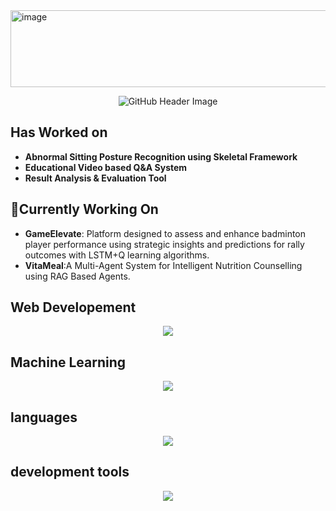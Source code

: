 <img width="1790" height="123" alt="image" src="https://github.com/user-attachments/assets/d528919e-ecfe-4bee-91d8-fcc585cb7732" />
<p align="center">
  <img src="https://github.com/user-attachments/assets/bd5693e7-23af-4f50-a513-b2ab7e1cb55d" alt="GitHub Header Image"/>
</p>

## Has Worked on

- **Abnormal Sitting Posture Recognition using Skeletal Framework**
- **Educational Video based Q&A System**
- **Result Analysis & Evaluation Tool**

## 🔭Currently Working On

- **GameElevate**: Platform designed to assess and enhance badminton player performance using strategic insights and predictions for rally outcomes with LSTM+Q learning algorithms.
- **VitaMeal**:A Multi-Agent System for Intelligent Nutrition Counselling using RAG Based Agents.

## Web Developement
<p align="center">
  <a href="https://skillicons.dev">
    <img src="https://skillicons.dev/icons?i=js,html,css,flask,django,fastapi" />
  </a>
</p>

## Machine Learning
<p align="center">
  <a href="https://skillicons.dev">
    <img src="https://skillicons.dev/icons?i=opencv,pytorch,sklearn" />
  </a>
</p>

## languages
<p align="center">
  <a href="https://skillicons.dev">
  <img src="https://skillicons.dev/icons?i=py,mysql,c" />
  </a>
</p>

##  development tools
<p align="center">
  <a href="https://skillicons.dev">
 <img src="https://skillicons.dev/icons?i=vscode,github,jupyter" />
  </a>
</p>



